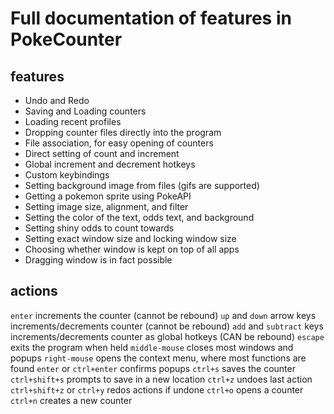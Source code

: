 # Full documentation of features in PokeCounter

## features

- Undo and Redo
- Saving and Loading counters
- Loading recent profiles
- Dropping counter files directly into the program
- File association, for easy opening of counters
- Direct setting of count and increment
- Global increment and decrement hotkeys
- Custom keybindings
- Setting background image from files (gifs are supported)
- Getting a pokemon sprite using PokeAPI
- Setting image size, alignment, and filter
- Setting the color of the text, odds text, and background
- Setting shiny odds to count towards
- Setting exact window size and locking window size
- Choosing whether window is kept on top of all apps
- Dragging window is in fact possible

## actions

`enter` increments the counter (cannot be rebound)
`up` and `down` arrow keys increments/decrements counter (cannot be rebound)
`add` and `subtract` keys increments/decrements counter as global hotkeys (CAN be rebound)
`escape` exits the program when held
`middle-mouse` closes most windows and popups
`right-mouse` opens the context menu, where most functions are found
`enter` or `ctrl+enter` confirms popups
`ctrl+s` saves the counter
`ctrl+shift+s` prompts to save in a new location
`ctrl+z` undoes last action
`ctrl+shift+z` or `ctrl+y` redos actions if undone
`ctrl+o` opens a counter
`ctrl+n` creates a new counter
